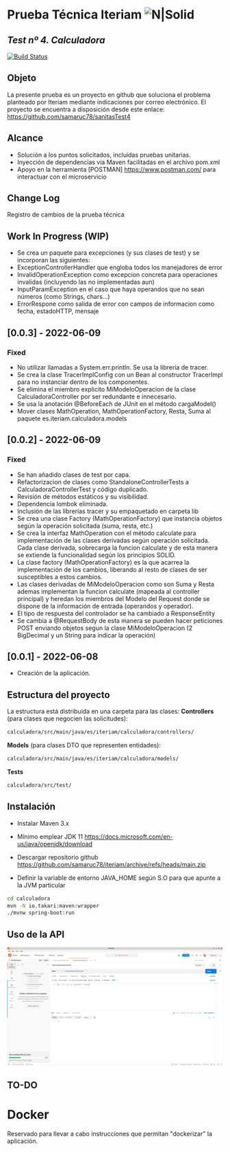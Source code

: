 # Prueba Técnica Iteriam ![N|Solid](https://www.iteriam.es/img/iteriam_logo.png)
## _Test nº 4. Calculadora_
[![Build Status](https://travis-ci.org/codecentric/springboot-sample-app.svg?branch=master)](https://travis-ci.org/codecentric/springboot-sample-app)
## Objeto
La presente prueba es un proyecto en github que soluciona el problema planteado por Iteriam
mediante indicaciones por correo electrónico.
El proyecto se encuentra a disposición desde este enlace:
https://github.com/samaruc78/sanitasTest4
## Alcance
- Solución a los puntos solicitados, incluidas pruebas unitarias.
- Inyección de dependencias via Maven facilitadas en el archivo pom.xml
- Apoyo en la herramienta [POSTMAN] https://www.postman.com/ para interactuar con el microservicio

## Change Log
Registro de cambios de la prueba técnica

## Work In Progress (WIP)
- Se crea un paquete para excepciones (y sus clases de test) y se incorporan las siguientes:
- ExceptionControllerHandler que engloba todos los manejadores de error
- InvalidOperationException como excepcion concreta para operaciones invalidas (incluyendo las no implementadas aun)
- InputParamException en el caso que haya operandos que no sean números (como Strings, chars...)
- ErrorRespone como salida de error con campos de informacion como fecha, estadoHTTP, mensaje

## [0.0.3] - 2022-06-09
### Fixed
- No utilizar llamadas a System.err.println. Se usa la librería de tracer.
- Se crea la clase TracerImplConfig con un Bean al constructor TracerImpl para no instanciar dentro de los componentes.
- Se elimina el miembro explicito MiModeloOperacion de la clase CalculadoraController por ser redundante e innecesario.
- Se usa la anotación @BeforeEach de JUnit en el método cargaModel()
- Mover clases MathOperation, MathOperationFactory, Resta, Suma al paquete es.iteriam.calculadora.models


## [0.0.2] - 2022-06-09
### Fixed
- Se han añadido clases de test por capa.
- Refactorizacion de clases como StandaloneControllerTests a CalculadoraControllerTest y código duplicado.
- Revisión de métodos estáticos y su visibilidad.
- Dependencia lombok eliminada.
- Inclusión de las librerías tracer y su empaquetado en carpeta lib
- Se crea una clase Factory (MathOperationFactory) que instancia objetos según la operación solicitada (suma, resta, etc.)	
- Se crea la interfaz MathOperation con el método calculate para implementación de las clases derivadas según operación solicitada.	Cada clase derivada, sobrecarga la funcion calculate y de esta manera se extiende la funcionalidad según los principios SOLID.
- La clase factory (MathOperationFactory) es la que acarrea la implementación de los cambios, liberando al resto de clases de ser susceptibles a estos cambios.
- Las clases derivadas de MiModeloOperacion como son Suma y Resta ademas implementan la funcion calculate (mapeada al controller principal) y heredan los miembros del Modelo del Request donde se dispone de la información de entrada (operandos y operador).
- El tipo de respuesta del controlador se ha cambiado a ResponseEntity<BigDecimal>
- Se cambia a @RequestBody de esta manera se pueden hacer peticiones POST enviando objetos segun la clase MiModeloOperacion (2 BigDecimal y un String para indicar la operación)

## [0.0.1] - 2022-06-08
- Creación de la aplicación.

## Estructura del proyecto
La estructura está distribuida en una carpeta para las clases:
**Controllers**
(para clases que negocien las solicitudes):
```sh
calculadora/src/main/java/es/iteriam/calculadora/controllers/
```

**Models**
(para clases DTO que representen entidades):
```sh
calculadora/src/main/java/es/iteriam/calculadora/models/
```

**Tests**
```sh
calculadora/src/test/
```
## Instalación
- Instalar Maven 3.x
- Mínimo emplear JDK 11
https://docs.microsoft.com/en-us/java/openjdk/download

- Descargar repositorio github
https://github.com/samaruc78/iteriam/archive/refs/heads/main.zip

- Definir la variable de entorno JAVA_HOME según S.O para que apunte a la JVM particular

```sh
cd calculadora
mvn -N io.takari:maven:wrapper
./mvnw spring-boot:run
```

## Uso de la API
![POSTMAN](https://github.com/samaruc78/iteriam/blob/main/calculadora/APICall.png)

## TO-DO
# Docker
Reservado para llevar a cabo instrucciones que permitan "dockerizar" la aplicación.
